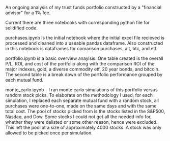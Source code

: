 An ongoing analysis of my trust funds portfolio constructed by a "financial advisor" for a 1% fee.

Current there are three notebooks with corresponding python file for solidified code.

purchases.ipynb is the initial notebook where the initial excel file recieved is processed and cleaned into a useable pandas dataframe. Also constructed in this notebook is dataframes for comarison purchases, alt, btc, and etf.

portfolio.ipynb is a basic overview anaylsis. One table created is the overall P/L, ROI, and cost of the portfolio along with the comparison ROI of the major indexes, gold, a diverse commodity etf, 20 year bonds, and bitcoin. The second table is a break down of the portfolio performance grouped by each mutual fund.

monte_carlo.ipynb - I ran monte carlo simulations of this portfolio versus random stock picks. To elaborate on the methodology I used, for each simulation, I replaced each separate mutual fund with a random stock, all purchases were one-to-one, made on the same days and with the same total cost. The pool of stocks picked from is the stocks listed in the S&P500, Nasdaq, and Dow. Some stocks I could not get all the needed info for, whether they were delisted or some other reason, hence were excluded. This left the pool at a size of approximately 4000 stocks. A stock was only allowed to be picked once per simulation.